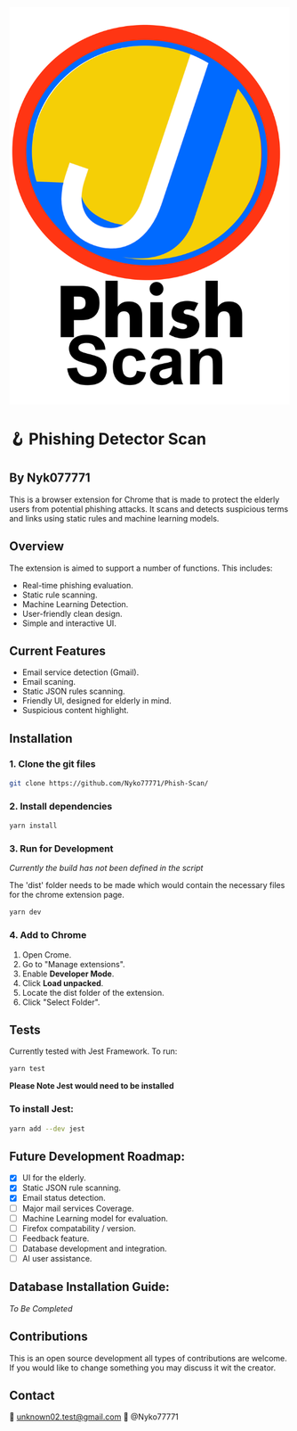 ![Extension Logo Screenshot](src/assets/icon.png)


# :hook: Phishing Detector Scan


## By Nyk077771

This is a browser extension for Chrome that is made to protect the elderly users from potential phishing attacks. It scans and detects suspicious terms and links using static rules and machine learning models.

## Overview

The extension is aimed to support a number of functions. This includes:

- Real-time phishing evaluation.
- Static rule scanning.
- Machine Learning Detection.
- User-friendly clean design.
- Simple and interactive UI.

## Current Features

- Email service detection (Gmail).
- Email scaning.
- Static JSON rules scanning.
- Friendly UI, designed for elderly in mind.
- Suspicious content highlight.

## Installation

### 1. Clone the git files

```bash
git clone https://github.com/Nyko77771/Phish-Scan/
```

### 2. Install dependencies

```bash
yarn install
```

### 3. Run for Development

_Currently the build has not been defined in the script_

The 'dist' folder needs to be made which would contain the necessary files for the chrome extension page.

```bash
yarn dev
```

### 4. Add to Chrome

1. Open Crome.
2. Go to "Manage extensions".
3. Enable **Developer Mode**.
4. Click **Load unpacked**.
5. Locate the dist folder of the extension.
6. Click "Select Folder".

## Tests

Currently tested with Jest Framework. To run:

```bash
yarn test
```

**Please Note Jest would need to be installed**

### To install Jest:

```bash
yarn add --dev jest
```

## Future Development Roadmap:

- [x] UI for the elderly.
- [x] Static JSON rule scanning.
- [x] Email status detection.
- [ ] Major mail services Coverage.
- [ ] Machine Learning model for evaluation.
- [ ] Firefox compatability / version.
- [ ] Feedback feature.
- [ ] Database development and integration.
- [ ] AI user assistance.

## Database Installation Guide:

_To Be Completed_

## Contributions

This is an open source development all types of contributions are welcome. If you would like to change something you may discuss it wit the creator.

## Contact

:email: unknown02.test@gmail.com
:link: @Nyko77771

